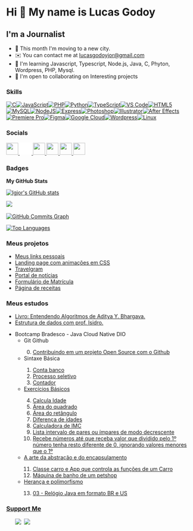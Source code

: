 Hi 👋 My name is Lucas Godoy
============================

I'm a Journalist
----------

* 🚌  This month I'm moving to a new city.
* ✉️  You can contact me at [lucasgodoyjor@gmail.com](mailto:lucasgodoyjor@gmail.com)
* 🧠  I'm learning Javascript, Typescript, Node.js, Java, C, Phyton, Wordpress, PHP, Mysql.
* 🤝  I'm open to collaborating on Interesting projects

### Skills

<p align="left">

<a href="https://docs.microsoft.com/en-us/cpp/?view=msvc-170" target="_blank" rel="noreferrer"><img src="https://raw.githubusercontent.com/danielcranney/readme-generator/main/public/icons/skills/c-colored.svg" width="36" height="36" alt="C" /></a><a href="https://developer.mozilla.org/en-US/docs/Web/JavaScript" target="_blank" rel="noreferrer"><img src="https://raw.githubusercontent.com/danielcranney/readme-generator/main/public/icons/skills/javascript-colored.svg" width="36" height="36" alt="JavaScript" /></a><a href="https://www.php.net/" target="_blank" rel="noreferrer"><img src="https://raw.githubusercontent.com/danielcranney/readme-generator/main/public/icons/skills/php-colored.svg" width="36" height="36" alt="PHP" /></a><a href="https://www.python.org/" target="_blank" rel="noreferrer"><img src="https://raw.githubusercontent.com/danielcranney/readme-generator/main/public/icons/skills/python-colored.svg" width="36" height="36" alt="Python" /></a><a href="https://www.typescriptlang.org/" target="_blank" rel="noreferrer"><img src="https://raw.githubusercontent.com/danielcranney/readme-generator/main/public/icons/skills/typescript-colored.svg" width="36" height="36" alt="TypeScript" /></a><a href="https://code.visualstudio.com/" target="_blank" rel="noreferrer"><img src="https://raw.githubusercontent.com/danielcranney/readme-generator/main/public/icons/skills/visualstudiocode.svg" width="36" height="36" alt="VS Code" /></a><a href="https://developer.mozilla.org/en-US/docs/Glossary/HTML5" target="_blank" rel="noreferrer"><img src="https://raw.githubusercontent.com/danielcranney/readme-generator/main/public/icons/skills/html5-colored.svg" width="36" height="36" alt="HTML5" /></a><a href="https://www.mysql.com/" target="_blank" rel="noreferrer"><img src="https://raw.githubusercontent.com/danielcranney/readme-generator/main/public/icons/skills/mysql-colored.svg" width="36" height="36" alt="MySQL" /></a><a href="https://nodejs.org/en/" target="_blank" rel="noreferrer"><img src="https://raw.githubusercontent.com/danielcranney/readme-generator/main/public/icons/skills/nodejs-colored.svg" width="36" height="36" alt="NodeJS" /></a><a href="https://expressjs.com/" target="_blank" rel="noreferrer"><img src="https://raw.githubusercontent.com/danielcranney/readme-generator/main/public/icons/skills/express-colored.svg" width="36" height="36" alt="Express" /></a><a href="https://www.adobe.com/uk/products/photoshop.html" target="_blank" rel="noreferrer"><img src="https://raw.githubusercontent.com/danielcranney/readme-generator/main/public/icons/skills/photoshop-colored.svg" width="36" height="36" alt="Photoshop" /></a><a href="https://www.adobe.com/uk/products/illustrator.html" target="_blank" rel="noreferrer"><img src="https://raw.githubusercontent.com/danielcranney/readme-generator/main/public/icons/skills/illustrator-colored.svg" width="36" height="36" alt="Illustrator" /></a><a href="https://www.adobe.com/uk/products/aftereffects.html" target="_blank" rel="noreferrer"><img src="https://raw.githubusercontent.com/danielcranney/readme-generator/main/public/icons/skills/aftereffects-colored.svg" width="36" height="36" alt="After Effects" /></a><a href="https://www.adobe.com/uk/products/premiere.html" target="_blank" rel="noreferrer"><img src="https://raw.githubusercontent.com/danielcranney/readme-generator/main/public/icons/skills/premierepro-colored.svg" width="36" height="36" alt="Premiere Pro" /></a><a href="https://www.figma.com/" target="_blank" rel="noreferrer"><img src="https://raw.githubusercontent.com/danielcranney/readme-generator/main/public/icons/skills/figma-colored.svg" width="36" height="36" alt="Figma" /></a><a href="https://cloud.google.com/" target="_blank" rel="noreferrer"><img src="https://raw.githubusercontent.com/danielcranney/readme-generator/main/public/icons/skills/googlecloud-colored.svg" width="36" height="36" alt="Google Cloud" /></a><a href="https://wordpress.com" target="_blank" rel="noreferrer"><img src="https://raw.githubusercontent.com/danielcranney/readme-generator/main/public/icons/skills/wordpress-colored.svg" width="36" height="36" alt="Wordpress" /></a><a href="https://www.linux.org" target="_blank" rel="noreferrer"><img src="https://raw.githubusercontent.com/danielcranney/readme-generator/main/public/icons/skills/linux-colored.svg" width="36" height="36" alt="Linux" /></a>
</p>

### Socials

<p align="left"><a href="https://www.linkedin.com/in/lucasgch/" target="_blank" rel="noreferrer"> <picture> <source media="(prefers-color-scheme: dark)" srcset="https://raw.githubusercontent.com/danielcranney/readme-generator/main/public/icons/socials/linkedin-dark.svg" /> <source media="(prefers-color-scheme: light)" srcset="https://raw.githubusercontent.com/danielcranney/readme-generator/main/public/icons/socials/linkedin.svg" /> <img src="https://raw.githubusercontent.com/danielcranney/readme-generator/main/public/icons/socials/linkedin.svg" width="32" height="32" /> </picture> </a> 
<a href="https://www.hackerrank.com/profile/lucasgodoyjor"_blank" rel="noreferrer" alt="HackerRank"><img src="./icons/hackerrank_icon.png" width="32" height="32" /></a><a href="http://www.instagram.com/desviante" target="_blank" rel="noreferrer"> <picture> <source media="(prefers-color-scheme: dark)" srcset="https://raw.githubusercontent.com/danielcranney/readme-generator/main/public/icons/socials/instagram-dark.svg" /> <source media="(prefers-color-scheme: light)" srcset="https://raw.githubusercontent.com/danielcranney/readme-generator/main/public/icons/socials/instagram.svg" /> <img src="https://raw.githubusercontent.com/danielcranney/readme-generator/main/public/icons/socials/instagram.svg" width="32" height="32" /> </picture> </a>
</a> <a href="https://www.facebook.com/lucasGodoyCh/" target="_blank" rel="noreferrer"> <picture> <source media="(prefers-color-scheme: dark)" srcset="https://raw.githubusercontent.com/danielcranney/readme-generator/main/public/icons/socials/facebook-dark.svg" /> <source media="(prefers-color-scheme: light)" srcset="https://raw.githubusercontent.com/danielcranney/readme-generator/main/public/icons/socials/facebook.svg" /> <img src="https://raw.githubusercontent.com/danielcranney/readme-generator/main/public/icons/socials/facebook.svg" width="32" height="32" /> </picture> </a> <a href="https://www.github.com/lgjor" target="_blank" rel="noreferrer"> <picture> <source media="(prefers-color-scheme: dark)" srcset="https://raw.githubusercontent.com/danielcranney/readme-generator/main/public/icons/socials/github-dark.svg" /> <source media="(prefers-color-scheme: light)" srcset="https://raw.githubusercontent.com/danielcranney/readme-generator/main/public/icons/socials/github.svg" /> <img src="https://raw.githubusercontent.com/danielcranney/readme-generator/main/public/icons/socials/github.svg" width="32" height="32" /> </picture> </a>  <a href="https://www.youtube.com/@Lucas-rr2il" target="_blank" rel="noreferrer"> <picture> <source media="(prefers-color-scheme: dark)" srcset="https://raw.githubusercontent.com/danielcranney/readme-generator/main/public/icons/socials/youtube-dark.svg" /> <source media="(prefers-color-scheme: light)" srcset="https://raw.githubusercontent.com/danielcranney/readme-generator/main/public/icons/socials/youtube.svg" /> <img src="https://raw.githubusercontent.com/danielcranney/readme-generator/main/public/icons/socials/youtube.svg" width="32" height="32" /> </picture> </a></p>

### Badges

<b>My GitHub Stats</b>

<a href="http://www.github.com/lgjor"><img src="https://github-readme-stats.vercel.app/api?username=lgjor&show_icons=true&hide=&count_private=true&title_color=0891b2&text_color=ffffff&icon_color=0891b2&bg_color=1c1917&hide_border=true&show_icons=true" alt="lgjor's GitHub stats" /></a>

<a href="http://www.github.com/lgjor"><img src="https://github-readme-streak-stats.herokuapp.com/?user=lgjor&stroke=ffffff&background=1c1917&ring=0891b2&fire=0891b2&currStreakNum=ffffff&currStreakLabel=0891b2&sideNums=ffffff&sideLabels=ffffff&dates=ffffff&hide_border=true" /></a>

<a href="http://www.github.com/lgjor"><img src="https://github-readme-activity-graph.cyclic.app/graph?username=lgjor&bg_color=1c1917&color=ffffff&line=0891b2&point=ffffff&area_color=1c1917&area=true&hide_border=true&custom_title=GitHub%20Commits%20Graph" alt="GitHub Commits Graph" /></a>

<a href="https://github.com/lgjor" align="left"><img src="https://github-readme-stats.vercel.app/api/top-langs/?username=lgjor&langs_count=10&title_color=0891b2&text_color=ffffff&icon_color=0891b2&bg_color=1c1917&hide_border=true&locale=en&custom_title=Top%20%Languages" alt="Top Languages" /></a>

### Meus projetos

<ul>
<li><a href="https://lgjor.github.io/devlinks/" target="_blank">Meus links pessoais</a></li>
<li><a href="https://lgjor.github.io/patinsanimation" target="_blank">Landing page com animações em CSS</a></li>
<li><a href="https://lgjor.github.io/travelgram" target="_blank">Travelgram</a></li>
<li><a href="https://lgjor.github.io/portaldenoticias/" target="_blank">Portal de notícias</a></li>
<li><a href="https://lgjor.github.io/formulariodematricula/" target="_blank">Formulário de Matrícula</a></li>
<li><a href="https://lgjor.github.io/recipepage/" target="_blank">Página de receitas</a></li>
</ul>

### Meus estudos

<ul>
   <li><a href="https://github.com/lgjor/EntendendoAlgoritmos" target="_blank">Livro: Entendendo Algoritmos de Aditya Y. Bhargava.</a></li>
   <li><a href="https://github.com/lgjor/Estrutura-de-dados" target="_blank">Estrutura de dados com prof. Isidro.</a></li>
</ul>

<ul>
   <li>Bootcamp Bradesco - Java Cloud Native DIO
      <ul>
         <li>Git Github</li>
         <ol type="1"><li value="0"><a href="https://github.com/lgjor/dio-lab-open-source" target="_blank">Contribuindo em um projeto Open Source com o Github</a></li></ol>
      </ul>
      <ul>
         <li>Sintaxe Básica</li>  
            <ol type="1">
               <li><a href="https://github.com/lgjor/ContaBanco" target="_blank">Conta banco</li>
               <li><a href="https://github.com/lgjor/ProcessoSeletivo" target="_blank">Processo seletivo</li>
               <li><a href="https://github.com/lgjor/Contador" target="_blank">Contador</li>
            </ol>
         </li>
         <li>Exercícios Básicos</li>  
            <ol type="1">
               <li value="4"><a href="https://github.com/lgjor/ExerciciosDeJavaBasico" target="_blank">Calcula Idade</li>
               <li><a href="https://github.com/lgjor/ExerciciosDeJavaBasico" target="_blank">Área do quadrado</li>
               <li><a href="https://github.com/lgjor/ExerciciosDeJavaBasico" target="_blank">Área do retângulo</li>
               <li><a href="https://github.com/lgjor/ExerciciosDeJavaBasico" target="_blank">Diferença de idades</li>
               <li><a href="https://github.com/lgjor/ExerciciosDeJavaBasico" target="_blank">Calculadora de IMC</li>
               <li><a href="https://github.com/lgjor/ExerciciosDeJavaBasico" target="_blank">Lista intervalo de pares ou ímpares de modo decrescente</li>
               <li><a href="https://github.com/lgjor/ExerciciosDeJavaBasico" target="_blank">Recebe números até que receba valor que dividido pelo 1º número tenha resto diferente de 0, ignorando valores menores que o 1º</li>
            </ol>
         </li>
         <li>A arte da abstração e do encapsulamento</li>
            <ol type="1">
               <li value="11"><a href="https://github.com/lgjor/ExerciciosJavaAbsClassesEncapsulamento" target="_blank">Classe carro e App que controla as funções de um Carro</li>
               <li><a href="https://github.com/lgjor/PetShop" target="_blank">Máquina de banho de um petshop</li>
            </ol>
         </li>
         <li>Herança e polimorfismo</li>
            <ol type="1">
               <li value="13"><a href="https://github.com/lgjor/JavaClock" target="_blank">03 - Relógio Java em formato BR e US</li>
            </ol>
      </ul>
   </li>
</ul>

### Support Me

<ul style="list-style-type: none; margin: 0;">

<li style="display: inline-block; margin-right: 0.25rem;"><a href="https://www.buymeacoffee.com/desviante"><img src="https://cdn.buymeacoffee.com/buttons/v2/default-yellow.png" width="150"/></a></li>

<li style="display: inline-block; margin-right: 0.25rem;"><a href="https://www.ko-fi.com/desviante"><img src="https://storage.ko-fi.com/cdn/kofi2.png?v=3" width="150"/></a></li>

</ul>
